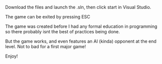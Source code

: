 Download the files and launch the .sln, then click start in Visual Studio.

The game can be exited by pressing ESC

The game was created before I had any formal education in programming so there probably isnt the best of practices being done.

But the game works, and even features an AI (kinda) opponent at the end level. Not to bad for a first major game!

Enjoy!
